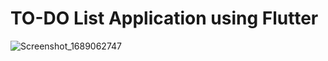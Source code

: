 # TO-DO List Application using Flutter

![Screenshot_1689062747](https://github.com/Nayni19/To-do-List-App/assets/83155646/106dbf43-79fe-4ee8-bdab-4e2b6587133c)

